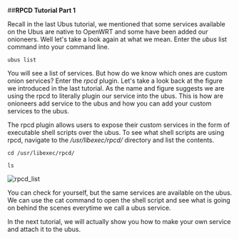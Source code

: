 ##**RPCD Tutorial Part 1**

Recall in the last Ubus tutorial, we mentioned that some services available on the Ubus are native to OpenWRT and some have been added our onioneers. Well let's take a look again at what we mean. Enter the _ubus_ list command into your command line. 

<pre><code>ubus list</code></pre>

You will see a list of services. But how do we know which ones are custom onion services? Enter the _rpcd_ plugin. Let's take a look back at the figure we introduced in the last tutorial. As the name and figure suggests we are using the rpcd to literally plugin our service into the ubus. This is how are onioneers add service to the ubus and how you can add your custom services to the ubus. 

The rpcd plugin allows users to expose their custom services in the form of executable shell scripts over the ubus. To see what shell scripts are using rpcd, navigate to the _/usr/libexec/rpcd/_ directory and list the contents. 

<pre><code>cd /usr/libexec/rpcd/</code></pre>
<pre><code>ls</code></pre>

![rpcd_list](http://i.imgur.com/FLQl8tL.png)

You can check for yourself, but the same services are available on the ubus. We can use the cat command to open the shell script and see what is going on behind the scenes everytime we call a ubus service. 

In the next tutorial, we will actually show you how to make your own service and attach it to the ubus. 

